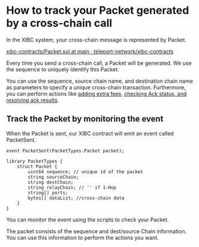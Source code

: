 # How to track your Packet generated by a cross-chain call

In the XIBC system, your cross-chain message is represented by Packet.

[xibc-contracts/Packet.sol at main · teleport-network/xibc-contracts](https://github.com/teleport-network/xibc-contracts/blob/main/evm/contracts/core/packet/Packet.sol)

Every time you send a cross-chain call, a Packet will be generated. We use the sequence to uniquely identify this Packet.

You can use the sequence, source chain name, and destination chain name as parameters to specify a unique cross-chain transaction. Furthermore, you can perform actions like [adding extra fees](../Fees/3HowToAddFees.md), [checking Ack status, and resolving ack results](../Error-Handling/ACK&Error-Handling.md).

## Track the Packet by monitoring the event

When the Packet is sent, our XIBC contract will emit an event called PacketSent.

```solidity
event PacketSent(PacketTypes.Packet packet);

library PacketTypes {
    struct Packet {
        uint64 sequence; // unique id of the packet
        string sourceChain; 
        string destChain;
        string relayChain; // '' if 1-Hop
        string[] ports; 
        bytes[] dataList; //cross-chain data
    }
}
```

You can monitor the event using the scripts to check your Packet.

The packet consists of the sequence and dest/source Chain information. You can use this information to perform the actions you want.

